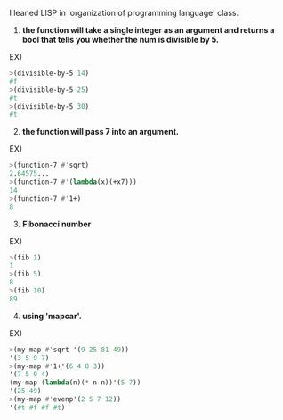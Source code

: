 I leaned LISP in 'organization of programming language' class.

1) **the function will take a single integer as an argument and returns a bool that tells you whether the num is divisible by 5.**

EX)
```lisp
>(divisible-by-5 14) 
#f
>(divisible-by-5 25)
#t
>(divisible-by-5 30)
#t
```
2) **the function will pass 7 into an argument.**

EX)
```lisp
>(function-7 #'sqrt)
2.64575...
>(function-7 #'(lambda(x)(+x7)))
14
>(function-7 #'1+)
8
```

3) **Fibonacci number**

EX)
```lisp
>(fib 1)
1
>(fib 5)
8
>(fib 10)
89
```

4) **using 'mapcar'.** 

EX)
```lisp
>(my-map #'sqrt '(9 25 81 49))
'(3 5 9 7)
>(my-map #'1+'(6 4 8 3))
'(7 5 9 4)
(my-map (lambda(n)(* n n))'(5 7))
'(25 49)
>(my-map #'evenp'(2 5 7 12))
'(#t #f #f #t)
```

